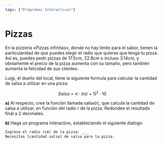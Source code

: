 ```yaml
---
tags: ["Programas Interactivos"]
---
```


# Pizzas

En la pizzería «Pizzas infinitas», donde no hay límite para el sabor, tienen la particularidad de que puedes elegir el radio que quieras que tenga tu pizza. Así es, puedes pedir pizzas de 17.5cm, 22.8cm o incluso 3.14cm, y obviamente el precio de la pizza aumenta con su tamaño, pero también aumenta la felicidad de sus clientes.

Luigi, el dueño del local, tiene la siguiente formula para calcular la cantidad de salsa a utilizar en una pizza:

$$ Salsa = \pi \cdot ln(r + 1)^{2} \cdot 10 $$

**a)** Al respecto, cree la función llamada salsa(r), que calcula la cantidad de salsa a utilizar, en función del radio r de la pizza. Redondee el resultado final a 2 decimales.

**b)** Haga un programa interactivo, estableciendo el siguiente dialogo:

```python
Ingrese el radio (cm) de la pizza: ___
Necesitas [cantidad salsa] de salsa para la pizza.
```

